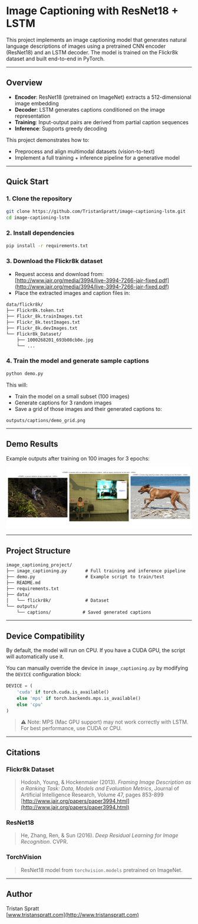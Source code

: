 # Image Captioning with ResNet18 + LSTM

This project implements an image captioning model that generates natural language descriptions of images using a pretrained CNN encoder (ResNet18) and an LSTM decoder. The model is trained on the Flickr8k dataset and built end-to-end in PyTorch.

---

## Overview

* **Encoder**: ResNet18 (pretrained on ImageNet) extracts a 512-dimensional image embedding
* **Decoder**: LSTM generates captions conditioned on the image representation
* **Training**: Input-output pairs are derived from partial caption sequences
* **Inference**: Supports greedy decoding

This project demonstrates how to:

* Preprocess and align multimodal datasets (vision-to-text)
* Implement a full training + inference pipeline for a generative model

---

## Quick Start

### 1. Clone the repository

```bash
git clone https://github.com/TristanSpratt/image-captioning-lstm.git
cd image-captioning-lstm
```

### 2. Install dependencies

```bash
pip install -r requirements.txt
```

### 3. Download the Flickr8k dataset

* Request access and download from: [http://www.jair.org/media/3994/live-3994-7266-jair-fixed.pdf](http://www.jair.org/media/3994/live-3994-7266-jair-fixed.pdf)
* Place the extracted images and caption files in:

```
data/flickr8k/
├── Flickr8k.token.txt
├── Flickr_8k.trainImages.txt
├── Flickr_8k.testImages.txt
├── Flickr_8k.devImages.txt
└── Flickr8k_Dataset/
    ├── 1000268201_693b08cb0e.jpg
    └── ...
```

### 4. Train the model and generate sample captions

```bash
python demo.py
```

This will:
- Train the model on a small subset (100 images)
- Generate captions for 3 random images
- Save a grid of those images and their generated captions to:

```
outputs/captions/demo_grid.png
```

---

## Demo Results

Example outputs after training on 100 images for 3 epochs:

![Caption Grid](demo_grid.png)

---

## Project Structure

```
image_captioning_project/
├── image_captioning.py       # Full training and inference pipeline
├── demo.py                   # Example script to train/test
├── README.md
├── requirements.txt
├── data/
│   └── flickr8k/             # Dataset
└── outputs/
    └── captions/            # Saved generated captions
```

---

## Device Compatibility

By default, the model will run on CPU. If you have a CUDA GPU, the script will automatically use it.

You can manually override the device in `image_captioning.py` by modifying the `DEVICE` configuration block:

```python
DEVICE = (
    'cuda' if torch.cuda.is_available()
    else 'mps' if torch.backends.mps.is_available()
    else 'cpu'
)
```

> ⚠️ Note: MPS (Mac GPU support) may not work correctly with LSTM. For best performance, use CUDA or CPU.

---

## Citations

### Flickr8k Dataset

> Hodosh, Young, & Hockenmaier (2013). *Framing Image Description as a Ranking Task: Data, Models and Evaluation Metrics*, Journal of Artificial Intelligence Research, Volume 47, pages 853-899  
> [http://www.jair.org/papers/paper3994.html](http://www.jair.org/papers/paper3994.html)

### ResNet18

> He, Zhang, Ren, & Sun (2016). *Deep Residual Learning for Image Recognition*. CVPR.

### TorchVision

> ResNet18 model from `torchvision.models` pretrained on ImageNet.

---

## Author

Tristan Spratt  
[www.tristanspratt.com](http://www.tristanspratt.com)

